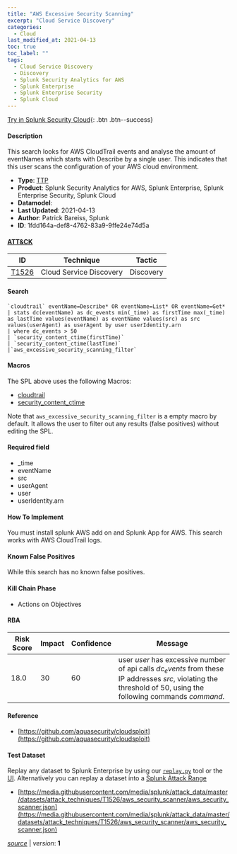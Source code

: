 ```yaml
---
title: "AWS Excessive Security Scanning"
excerpt: "Cloud Service Discovery"
categories:
  - Cloud
last_modified_at: 2021-04-13
toc: true
toc_label: ""
tags:
  - Cloud Service Discovery
  - Discovery
  - Splunk Security Analytics for AWS
  - Splunk Enterprise
  - Splunk Enterprise Security
  - Splunk Cloud
---
```




[Try in Splunk Security Cloud](https://www.splunk.com/en_us/cyber-security.html){: .btn .btn--success}

#### Description

This search looks for AWS CloudTrail events and analyse the amount of eventNames which starts with Describe by a single user. This indicates that this user scans the configuration of your AWS cloud environment.

- **Type**: [TTP](https://github.com/splunk/security_content/wiki/Detection-Analytic-Types)
- **Product**: Splunk Security Analytics for AWS, Splunk Enterprise, Splunk Enterprise Security, Splunk Cloud
- **Datamodel**: 
- **Last Updated**: 2021-04-13
- **Author**: Patrick Bareiss, Splunk
- **ID**: 1fdd164a-def8-4762-83a9-9ffe24e74d5a


#### [ATT&CK](https://attack.mitre.org/)

| ID             | Technique        |  Tactic             |
| -------------- | ---------------- |-------------------- |
| [T1526](https://attack.mitre.org/techniques/T1526/) | Cloud Service Discovery | Discovery |

#### Search

```
`cloudtrail` eventName=Describe* OR eventName=List* OR eventName=Get*  
| stats dc(eventName) as dc_events min(_time) as firstTime max(_time) as lastTime values(eventName) as eventName values(src) as src values(userAgent) as userAgent by user userIdentity.arn 
| where dc_events > 50 
| `security_content_ctime(firstTime)` 
| `security_content_ctime(lastTime)`
|`aws_excessive_security_scanning_filter`
```

#### Macros
The SPL above uses the following Macros:
* [cloudtrail](https://github.com/splunk/security_content/blob/develop/macros/cloudtrail.yml)
* [security_content_ctime](https://github.com/splunk/security_content/blob/develop/macros/security_content_ctime.yml)

Note that `aws_excessive_security_scanning_filter` is a empty macro by default. It allows the user to filter out any results (false positives) without editing the SPL.

#### Required field
* _time
* eventName
* src
* userAgent
* user
* userIdentity.arn


#### How To Implement
You must install splunk AWS add on and Splunk App for AWS. This search works with AWS CloudTrail logs.

#### Known False Positives
While this search has no known false positives.

#### Kill Chain Phase
* Actions on Objectives



#### RBA

| Risk Score  | Impact      | Confidence   | Message      |
| ----------- | ----------- |--------------|--------------|
| 18.0 | 30 | 60 | user $user$ has excessive number of api calls $dc_events$ from these IP addresses $src$, violating the threshold of 50,  using the following commands $command$. |




#### Reference

* [https://github.com/aquasecurity/cloudsploit](https://github.com/aquasecurity/cloudsploit)



#### Test Dataset
Replay any dataset to Splunk Enterprise by using our [`replay.py`](https://github.com/splunk/attack_data#using-replaypy) tool or the [UI](https://github.com/splunk/attack_data#using-ui).
Alternatively you can replay a dataset into a [Splunk Attack Range](https://github.com/splunk/attack_range#replay-dumps-into-attack-range-splunk-server)

* [https://media.githubusercontent.com/media/splunk/attack_data/master/datasets/attack_techniques/T1526/aws_security_scanner/aws_security_scanner.json](https://media.githubusercontent.com/media/splunk/attack_data/master/datasets/attack_techniques/T1526/aws_security_scanner/aws_security_scanner.json)



[*source*](https://github.com/splunk/security_content/tree/develop/detections/cloud/aws_excessive_security_scanning.yml) \| *version*: **1**